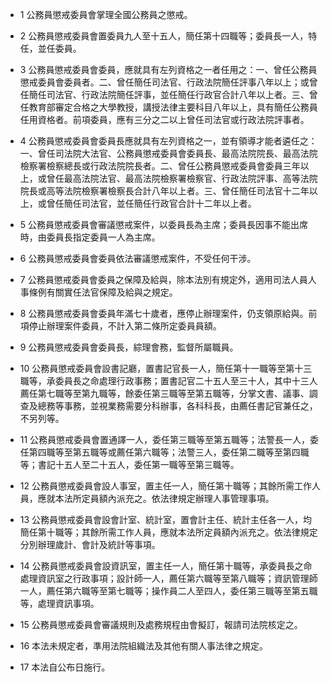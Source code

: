 * 1 公務員懲戒委員會掌理全國公務員之懲戒。

* 2 公務員懲戒委員會置委員九人至十五人，簡任第十四職等；委員長一人，特任，並任委員。

* 3 公務員懲戒委員會委員，應就具有左列資格之一者任用之：一、曾任公務員懲戒委員會委員者。二、曾任簡任司法官、行政法院簡任評事八年以上；或曾任簡任司法官、行政法院簡任評事，並任簡任行政官合計八年以上者。三、曾任教育部審定合格之大學教授，講授法律主要科目八年以上，具有簡任公務員任用資格者。前項委員，應有三分之二以上曾任司法官或行政法院評事者。

* 4 公務員懲戒委員會委員長應就具有左列資格之一，並有領導才能者遴任之：一、曾任司法院大法官、公務員懲戒委員會委員長、最高法院院長、最高法院檢察署檢察總長或行政法院院長者。二、曾任公務員懲戒委員會委員三年以上，或曾任最高法院法官、最高法院檢察署檢察官、行政法院評事、高等法院院長或高等法院檢察署檢察長合計八年以上者。三、曾任簡任司法官十二年以上，或曾任簡任司法官，並任簡任行政官合計十二年以上者。

* 5 公務員懲戒委員會審議懲戒案件，以委員長為主席；委員長因事不能出席時，由委員長指定委員一人為主席。

* 6 公務員懲戒委員會委員依法審議懲戒案件，不受任何干涉。

* 7 公務員懲戒委員會委員之保障及給與，除本法別有規定外，適用司法人員人事條例有關實任法官保障及給與之規定。

* 8 公務員懲戒委員會委員年滿七十歲者，應停止辦理案件，仍支領原給與。前項停止辦理案件委員，不計入第二條所定委員員額。

* 9 公務員懲戒委員會委員長，綜理會務，監督所屬職員。

* 10 公務員懲戒委員會設書記廳，置書記官長一人，簡任第十一職等至第十三職等，承委員長之命處理行政事務；置書記官二十五人至三十人，其中十三人薦任第七職等至第九職等，餘委任第三職等至第五職等，分掌文書、議事、調查及總務等事務，並視業務需要分科辦事，各科科長，由薦任書記官兼任之，不另列等。

* 11 公務員懲戒委員會置通譯一人，委任第三職等至第五職等；法警長一人，委任第四職等至第五職等或薦任第六職等；法警三人，委任第二職等至第四職等；書記十五人至二十五人，委任第一職等至第三職等。

* 12 公務員懲戒委員會設人事室，置主任一人，簡任第十職等；其餘所需工作人員，應就本法所定員額內派充之。依法律規定辦理人事管理事項。

* 13 公務員懲戒委員會設會計室、統計室，置會計主任、統計主任各一人，均簡任第十職等；其餘所需工作人員，應就本法所定員額內派充之。依法律規定分別辦理歲計、會計及統計等事項。

* 14 公務員懲戒委員會設資訊室，置主任一人，簡任第十職等，承委員長之命處理資訊室之行政事項；設計師一人，薦任第六職等至第八職等；資訊管理師一人，薦任第六職等至第七職等；操作員二人至四人，委任第三職等至第五職等，處理資訊事項。

* 15 公務員懲戒委員會審議規則及處務規程由會擬訂，報請司法院核定之。

* 16 本法未規定者，準用法院組織法及其他有關人事法律之規定。

* 17 本法自公布日施行。

